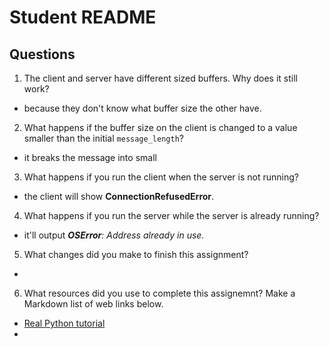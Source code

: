 # Student README

## Questions

1. The client and server have different sized buffers. Why does it still work?

- because they don't know what buffer size the other have.

2. What happens if the buffer size on the client is changed to a value smaller than the initial `message_length`?

- it breaks the message into small

3. What happens if you run the client when the server is not running?

- the client will show **ConnectionRefusedError**.

4. What happens if you run the server while the server is already running?

- it'll output _**OSError**: Address already in use._

5. What changes did you make to finish this assignment?

-

6. What resources did you use to complete this assignemnt? Make a Markdown list of web links below.

- [Real Python tutorial](https://realpython.com/python-sockets/#multi-connection-client-and-server)
-
